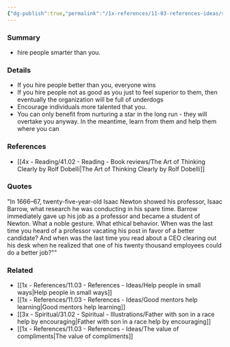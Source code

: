 ```yaml
---
{"dg-publish":true,"permalink":"/1x-references/11-03-references-ideas/social-comparison-bias/","dgHomeLink":true,"dgPassFrontmatter":false,"dgShowBacklinks":true,"dgShowLocalGraph":false,"dgShowInlineTitle":true}
---
```



### Summary
- hire people smarter than you.

### Details
- If you hire people better than you, everyone wins
- If you hire people not as good as you just to feel superior to them, then eventually the organization will be full of underdogs
- Encourage individuals more talented that you.
- You can only benefit from nurturing a star in the long run - they will overtake you anyway. In the meantime, learn from them and help them where you can

### References
- [[4x - Reading/41.02 - Reading - Book reviews/The Art of Thinking Clearly by Rolf Dobelli|The Art of Thinking Clearly by Rolf Dobelli]]

### Quotes
"In 1666–67, twenty-five-year-old Isaac Newton showed his professor, Isaac Barrow, what research he was conducting in his spare time. Barrow immediately gave up his job as a professor and became a student of Newton. What a noble gesture. What ethical behavior. When was the last time you heard of a professor vacating his post in favor of a better candidate? And when was the last time you read about a CEO clearing out his desk when he realized that one of his twenty thousand employees could do a better job?""

### Related
- [[1x - References/11.03 - References - Ideas/Help people in small ways|Help people in small ways]]
- [[1x - References/11.03 - References - Ideas/Good mentors help learning|Good mentors help learning]]
- [[3x - Spiritual/31.02 - Spiritual - Illustrations/Father with son in a race help by encouraging|Father with son in a race help by encouraging]]
- [[1x - References/11.03 - References - Ideas/The value of compliments|The value of compliments]]
